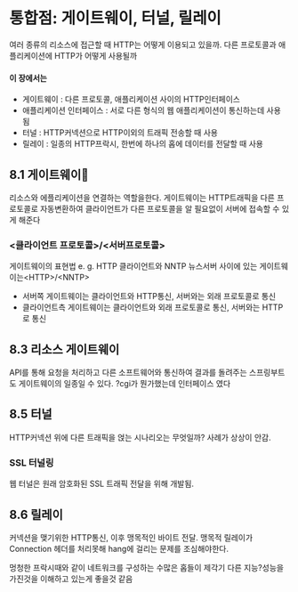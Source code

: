 # 통합점: 게이트웨이, 터널, 릴레이
여러 종류의 리소스에 접근할 때 HTTP는 어떻게 이용되고 있을까.
다른 프로토콜과 애플리케이션에 HTTP가 어떻게 사용될까
#### 이 장에서는
- 게이트웨이 : 다른 프로토콜, 애플리케이션 사이의 HTTP인터페이스
- 애플리케이션 인터페이스 : 서로 다른 형식의 웹 애플리케이션이 통신하는데 사용 됨
- 터널 : HTTP커넥션으로 HTTP이외의 트래픽 전송할 때 사용
- 릴레이 : 일종의 HTTP프락시, 한번에 하나의 홉에 데이터를 전달할 때 사용
## 8.1 게이트웨이
리소스와 에플리케이션을 연결하는 역할을한다.
게이트웨이는 HTTP트래픽을 다른 프로토콜로 자동변환하여 클라이언트가 다른 프로토콜을 알 필요없이 서버에 접속할 수 있게 해준다

### <클라이언트 프로토콜>/<서버프로토콜>
게이트웨이의 표현법
e. g. HTTP 클라이언트와 NNTP 뉴스서버 사이에 있는 게이트웨이는<HTTP\>/<NNTP\>

- 서버쪽 게이트웨이는 클라이언트와 HTTP통신, 서버와는 외래 프로토콜로 통신
- 클라이언트측 게이트웨이는 클라이언트와 외래 프로토콜로 통신, 서버와는 HTTP로 통신
## 8.3 리소스 게이트웨이
API를 통해 요청을 처리하고 다른 소프트웨어와 통신하여 결과를 돌려주는 스프링부트도 게이트웨이의 일종일 수 있다.
?cgi가 뭔가했는데 인터페이스 였다
## 8.5 터널
HTTP커넥션 위에 다른 트래픽을 얹는 시나리오는 무엇일까? 사례가 상상이 안감.
### SSL 터널링
웹 터널은 원래 암호화된 SSL 트래픽 전달을 위해 개발됨.
## 8.6 릴레이
커넥션을 맺기위한 HTTP통신, 이후 맹목적인 바이트 전달.
맹목적 릴레이가 Connection 헤더를 처리못해 hang에 걸리는 문제를 조심해야한다.

멍청한 프락시때와 같이 네트워크를 구성하는 수많은 홉들이 제각기 다른 지능?성능을 가진것을 이해하고 있는게 좋을것 같음